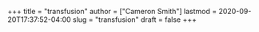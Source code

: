 +++
title = "transfusion"
author = ["Cameron Smith"]
lastmod = 2020-09-20T17:37:52-04:00
slug = "transfusion"
draft = false
+++
